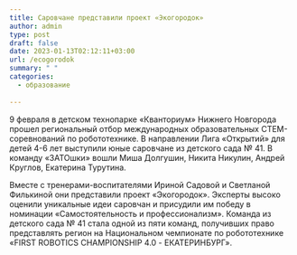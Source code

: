 ```yaml
---
title: Саровчане представили проект «Экогородок»
author: admin
type: post
draft: false
date: 2023-01-13T02:12:11+03:00
url: /ecogorodok
summary: " "
categories:
  - образование
  
---
```


9 февраля в детском технопарке «Кванториум» Нижнего Новгорода прошел региональный отбор международных образовательных СТЕМ-соревнований по робототехнике. В направлении Лига «Открытий» для детей 4-6 лет выступили юные саровчане из детского сада № 41. В команду «ЗАТОшки» вошли Миша Долгушин, Никита Никулин, Андрей Круглов, Екатерина Турутина. 

Вместе с тренерами-воспитателями Ириной Садовой и Светланой Филькиной они представили проект «Экогородок». Эксперты высоко оценили уникальные идеи саровчан и присудили им победу в номинации «Самостоятельность и профессионализм». Команда из детского сада № 41 стала одной из пяти команд, получивших право представлять регион на Национальном чемпионате по робототехнике «FIRST ROBOTICS CHAMPIONSHIP 4.0 - ЕКАТЕРИНБУРГ».  